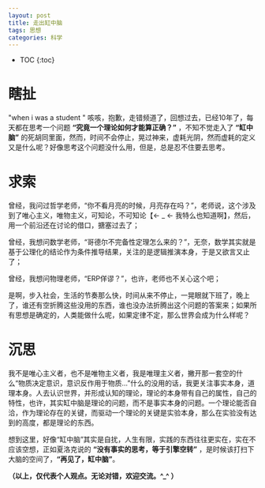 ```yaml
---
layout: post
title: 走出缸中脑
tags: 思想
categories: 科学
---
```


* TOC
{:toc}

# 瞎扯

"when i was a student " 咳咳，抱歉，走错频道了，回想过去，已经10年了，每天都在思考一个问题 **“究竟一个理论如何才能算正确？”** ，不知不觉走入了 **“缸中脑”** 的死胡同里面，然而，时间不会停止，晃过神来，虚耗光阴，然而虚耗的定义又是什么呢？好像思考这个问题没什么用，但是，总是忍不住要去思考。

# 求索

曾经，我问过哲学老师，“你不看月亮的时候，月亮存在吗？”，老师说，这个涉及到了唯心主义，唯物主义，可知论，不可知论【← _ ← 我特么也知道啊】，然后，用一个前沿还在讨论的借口，搪塞过去了；

曾经，我想问数学老师，“哥德尔不完备性定理怎么来的？”，无奈，数学其实就是基于公理化的结论作为条件推导结果，关注的是逻辑推演本身，于是又欲言又止了；

曾经，我想问物理老师，“ERP佯谬？”，也许，老师也不关心这个吧；

是啊，步入社会，生活的节奏那么快，时间从来不停止，一晃眼就下班了，晚上了，谁还有空折腾这些没用的东西，谁也没办法折腾出这个问题的答案来；如果所有思想是确定的，人类能做什么呢，如果定律不定，那么世界会成为什么样呢？

# 沉思

我不是唯心主义者，也不是唯物主义者，我是唯理主义者，撇开那一套空的什么“物质决定意识，意识反作用于物质...”什么的没用的话，我更关注事实本身，道理本身。人去认识世界，并形成认知的理论，理论的本身带有自己的属性，自己的特性，也许，其实缸中脑是理论的问题，而不是事实本身的问题。一个理论能否自洽，作为理论存在的关键，而驱动一个理论的关键是实验本身，那么在实验没有达到的高度，都是理论的东西。

想到这里，好像“缸中脑”其实是自扰，人生有限，实践的东西往往更实在，实在不应该空想，正如夏洛克说的 **“没有事实的思考，等于引擎空转”** ，是时候该打扫下大脑的空间了，**“再见了，缸中脑”**。







**（以上，仅代表个人观点。无论对错，欢迎交流。^_^ ）**
